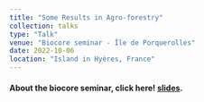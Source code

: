 ```yaml
---
title: "Some Results in Agro-forestry"
collection: talks
type: "Talk"
venue: "Biocore seminar - Île de Porquerolles"
date: 2022-10-06
location: "Island in Hyères, France"
---
```


#### About the biocore seminar, click here! [slides](../../files/porquerolles_seminar_october_2022.pdf).
